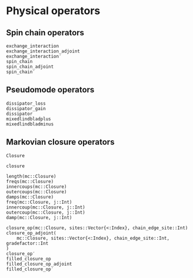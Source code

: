 # Physical operators

## Spin chain operators
```@docs
exchange_interaction
exchange_interaction_adjoint
exchange_interaction′
spin_chain
spin_chain_adjoint
spin_chain′
```

## Pseudomode operators
```@docs
dissipator_loss
dissipator_gain
dissipator
mixedlindbladplus
mixedlindbladminus
```

## Markovian closure operators
```@docs
Closure
```
```@docs
closure
```
```@docs
length(mc::Closure)
freqs(mc::Closure)
innercoups(mc::Closure)
outercoups(mc::Closure)
damps(mc::Closure)
freq(mc::Closure, j::Int)
innercoup(mc::Closure, j::Int)
outercoup(mc::Closure, j::Int)
damp(mc::Closure, j::Int)
```

```@docs
closure_op(mc::Closure, sites::Vector{<:Index}, chain_edge_site::Int)
closure_op_adjoint(
    mc::Closure, sites::Vector{<:Index}, chain_edge_site::Int, gradefactor::Int
)
closure_op′
filled_closure_op
filled_closure_op_adjoint
filled_closure_op′
```

